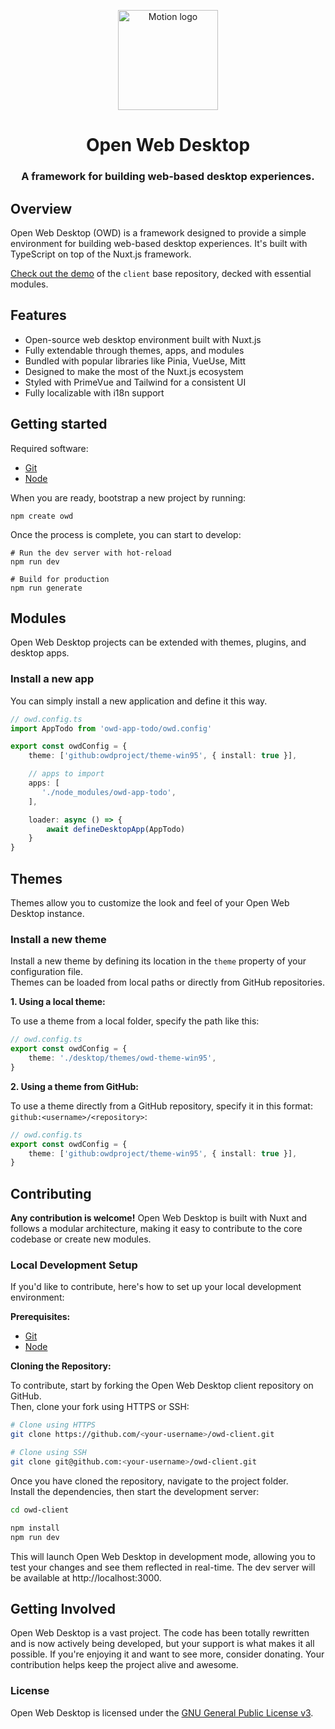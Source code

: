 <p align="center">
  <img width="160" height="160" alt="Motion logo" src="https://avatars.githubusercontent.com/u/65117737?s=160&v=4" />
</p>
<h1 align="center">Open Web Desktop</h1>
<h3 align="center">
  A framework for building web-based desktop experiences.
</h3>

## Overview
Open Web Desktop (OWD) is a framework designed to provide a simple environment for building web-based desktop experiences. It's built with TypeScript on top of the Nuxt.js framework.

[Check out the demo](https://owdproject.github.io/docs) of the `client` base repository, decked with essential modules.

## Features
- Open-source web desktop environment built with Nuxt.js
- Fully extendable through themes, apps, and modules
- Bundled with popular libraries like Pinia, VueUse, Mitt
- Designed to make the most of the Nuxt.js ecosystem
- Styled with PrimeVue and Tailwind for a consistent UI
- Fully localizable with i18n support

## Getting started
Required software:

- [Git](https://git-scm.com)
- [Node](https://nodejs.org)

When you are ready, bootstrap a new project by running:
```
npm create owd
```
Once the process is complete, you can start to develop:
```
# Run the dev server with hot-reload
npm run dev

# Build for production
npm run generate
```

## Modules
Open Web Desktop projects can be extended with themes, plugins, and desktop apps.

### Install a new app
You can simply install a new application and define it this way.

```typescript
// owd.config.ts
import AppTodo from 'owd-app-todo/owd.config'

export const owdConfig = {
    theme: ['github:owdproject/theme-win95', { install: true }],

    // apps to import
    apps: [
       './node_modules/owd-app-todo',
    ],

    loader: async () => {
        await defineDesktopApp(AppTodo)
    }
}
```

## Themes
Themes allow you to customize the look and feel of your Open Web Desktop instance.

### Install a new theme
Install a new theme by defining its location in the `theme` property of your configuration file.  
Themes can be loaded from local paths or directly from GitHub repositories.

**1. Using a local theme:**

To use a theme from a local folder, specify the path like this:

```typescript
// owd.config.ts
export const owdConfig = {
    theme: './desktop/themes/owd-theme-win95',
}
```

**2. Using a theme from GitHub:**

To use a theme directly from a GitHub repository, specify it in this format: `github:<username>/<repository>`:

```typescript
// owd.config.ts
export const owdConfig = {
    theme: ['github:owdproject/theme-win95', { install: true }],
}
```

## Contributing

**Any contribution is welcome!** Open Web Desktop is built with Nuxt and follows a modular architecture, making it easy to contribute to the core codebase or create new modules.

### Local Development Setup

If you'd like to contribute, here's how to set up your local development environment:

**Prerequisites:**

- [Git](https://git-scm.com)
- [Node](https://nodejs.org)

**Cloning the Repository:**

To contribute, start by forking the Open Web Desktop client repository on GitHub.  
Then, clone your fork using HTTPS or SSH:

```bash
# Clone using HTTPS
git clone https://github.com/<your-username>/owd-client.git

# Clone using SSH
git clone git@github.com:<your-username>/owd-client.git
```

Once you have cloned the repository, navigate to the project folder.  
Install the dependencies, then start the development server:

```bash
cd owd-client

npm install
npm run dev
```

This will launch Open Web Desktop in development mode, allowing you to test your changes and see them reflected in real-time.
The dev server will be available at http://localhost:3000.

## Getting Involved

Open Web Desktop is a vast project. The code has been totally rewritten and is now actively being developed, but your support is what makes it all possible. If you're enjoying it and want to see more, consider donating. Your contribution helps keep the project alive and awesome.

### License

Open Web Desktop is licensed under the [GNU General Public License v3](LICENSE).